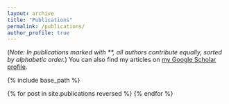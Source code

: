 ```yaml
---
layout: archive
title: "Publications"
permalink: /publications/
author_profile: true
---
```



(*Note: In publications marked with **, all authors contribute equally, sorted by alphabetic order.*)
You can also find my articles on <a href="{{site.author.googlescholar}}">my Google Scholar profile</a>.


{% include base_path %}

{% for post in site.publications reversed %}
{% endfor %}
